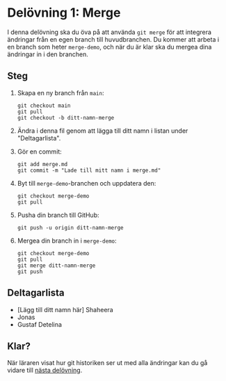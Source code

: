 # Delövning 1: Merge

 I denna delövning ska du öva på att använda `git merge` för att integrera ändringar från en egen branch till huvudbranchen. Du kommer att arbeta i en branch som heter `merge-demo`, och när du är klar ska du mergea dina ändringar in i den branchen.

## Steg

1. Skapa en ny branch från `main`:
   ```
   git checkout main
   git pull
   git checkout -b ditt-namn-merge
   ```

2. Ändra i denna fil genom att lägga till ditt namn i listan under "Deltagarlista".

3. Gör en commit:
   ```
   git add merge.md
   git commit -m "Lade till mitt namn i merge.md"
   ```

4. Byt till `merge-demo`-branchen och uppdatera den:
   ```
   git checkout merge-demo
   git pull
   ```

5. Pusha din branch till GitHub:
   ```
   git push -u origin ditt-namn-merge
   ```

6. Mergea din branch in i `merge-demo`:
   ```
   git checkout merge-demo
   git pull
   git merge ditt-namn-merge
   git push
   ```

## Deltagarlista

- [Lägg till ditt namn här]
Shaheera
- Jonas
- Gustaf
Detelina

## Klar?

När läraren visat hur git historiken ser ut med alla ändringar kan du gå vidare till [nästa delövning](./rebase.md).